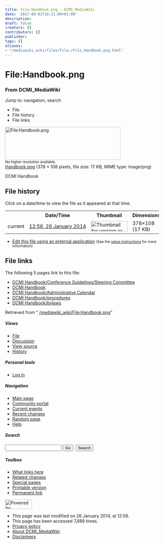```yaml
---
title: File:Handbook.png - DCMI_MediaWiki
date: '2017-09-01T16:21:09+01:00'
description: 
draft: false
creators: []
contributors: []
publisher: 
tags: []
aliases:
- "/mediawiki_wiki/files/File:/File_Handbook.png.html"
---
```


<a id="top"></a>
# File:Handbook.png

### From DCMI\_MediaWiki

Jump to: navigation, search
<!-- start content -->
- File
- File history
- File links

 [<img alt="File:Handbook.png" src="/images/b/b2/Handbook.png" width="378" height="108">](/mediawiki_wiki/files/Handbook.png)  
<small>No higher resolution available.</small>  
 [Handbook.png](/images/b/b2/Handbook.png)‎ (378 × 108 pixels, file size: 17 KB, MIME type: image/png)

DCMI Handbook

<!-- 
NewPP limit report
Preprocessor node count: 1/1000000
Post-expand include size: 0/2097152 bytes
Template argument size: 0/2097152 bytes
Expensive parser function count: 0/100
-->
## File history

Click on a date/time to view the file as it appeared at that time.

<table class="wikitable filehistory">
  <tr>
    <td></td>
    <th>Date/Time</th>
    <th>Thumbnail</th>
    <th>Dimensions</th>
    <th>User</th>
    <th>Comment</th>
  </tr>
  <tr>
    <td>current</td>
    <td class="filehistory-selected" style="white-space: nowrap;"><a href="/mediawiki_wiki/files/Handbook.png">12:56, 26 January 2014</a></td>
    <td><a href="/images/b/b2/Handbook.png"><img alt="Thumbnail for version as of 12:56, 26 January 2014" src="/images/b/b2/Handbook.png" width="120" height="34"></a></td>
    <td>378×108 <span style="white-space: nowrap;">(17 KB)</span>
    </td>
    <td>
      <a href="/index.php?title=User:StuartSutton&amp;action=edit&amp;redlink=1" class="new mw-userlink" title="User:StuartSutton (page does not exist)">StuartSutton</a> <span style="white-space: nowrap;"> <span class="mw-usertoollinks">(<a href="/index.php?title=User_talk:StuartSutton&amp;action=edit&amp;redlink=1" class="new" title="User talk:StuartSutton (page does not exist)">Talk</a> | <a href="/index.php/Special:Contributions/StuartSutton" title="Special:Contributions/StuartSutton">contribs</a>)</span></span>
    </td>
    <td> <span class="comment">(DCMI Handbook)</span>
    </td>
  </tr>
</table>

  

- [Edit this file using an external application](/index.php?title=File:Handbook.png&action=edit&externaledit=true&mode=file "File:Handbook.png") <small>(See the <a href="http://www.mediawiki.org/wiki/Manual:External_editors" class="external text" rel="nofollow">setup instructions</a> for more information)</small>

## File links

The following 5 pages link to this file:

- [DCMI Handbook/Conference Guidelines/Steering Committee](/index.php/DCMI_Handbook/Conference_Guidelines/Steering_Committee "DCMI Handbook/Conference Guidelines/Steering Committee")
- [DCMI Handbook](/index.php/DCMI_Handbook "DCMI Handbook")
- [DCMI Handbook/Administrative Calendar](/index.php/DCMI_Handbook/Administrative_Calendar "DCMI Handbook/Administrative Calendar")
- [DCMI Handbook/procedures](/index.php/DCMI_Handbook/procedures "DCMI Handbook/procedures")
- [DCMI Handbook/bylaws](/index.php/DCMI_Handbook/bylaws "DCMI Handbook/bylaws")

Retrieved from " [/mediawiki_wiki/File:Handbook.png](/mediawiki_wiki/files/File:/File:Handbook.png.html)"

<!-- end content -->

##### Views

- [File](/mediawiki_wiki/files/File:/File:Handbook.png.html)
- [Discussion](/index.php?title=File_talk:Handbook.png&action=edit&redlink=1 "Discussion about the content page [t]")
- [View source](/index.php?title=File:Handbook.png&action=edit "This page is protected.
You can view its source [e]")
- [History](/index.php?title=File:Handbook.png&action=history "Past revisions of this page [h]")

##### Personal tools

- [Log in](/index.php?title=Special:UserLogin&returnto=File:Handbook.png "You are encouraged to log in; however, it is not mandatory [o]")

<script type="text/javascript"> if (window.isMSIE55) fixalpha(); </script>

##### Navigation

- [Main page](/index.php/Main_Page "Visit the main page [z]")
- [Community portal](/index.php/DCMI_MediaWiki:Community_portal "About the project, what you can do, where to find things")
- [Current events](/index.php/DCMI_MediaWiki:Current_events "Find background information on current events")
- [Recent changes](/index.php/Special:RecentChanges "The list of recent changes in the wiki [r]")
- [Random page](/index.php/Special:Random "Load a random page [x]")
- [Help](/index.php/Help:Contents "The place to find out")

##### <label for="searchInput">Search</label>

<form action="/index.php" id="searchform">
				<input type="hidden" name="title" value="Special:Search">
				<input id="searchInput" title="Search DCMI_MediaWiki" accesskey="f" type="search" name="search">
				<input type="submit" name="go" class="searchButton" id="searchGoButton" value="Go" title="Go to a page with this exact name if exists"> 
				<input type="submit" name="fulltext" class="searchButton" id="mw-searchButton" value="Search" title="Search the pages for this text">
			</form>

##### Toolbox

- [What links here](/index.php/Special:WhatLinksHere/File:Handbook.png "List of all wiki pages that link here [j]")
- [Related changes](/index.php/Special:RecentChangesLinked/File:Handbook.png "Recent changes in pages linked from this page [k]")
- [Special pages](/index.php/Special:SpecialPages "List of all special pages [q]")
- [Printable version](/index.php?title=File:Handbook.png&printable=yes "Printable version of this page [p]")
- [Permanent link](/index.php?title=File:Handbook.png&oldid=6295 "Permanent link to this revision of the page")

<!-- end of the left (by default at least) column -->

 [<img src="/skins/common/images/poweredby_mediawiki_88x31.png" height="31" width="88" alt="Powered by MediaWiki">](http://www.mediawiki.org/)

- This page was last modified on 26 January 2014, at 12:56.
- This page has been accessed 7,889 times.
- [Privacy policy](/index.php/DCMI_MediaWiki:Privacy_policy "DCMI MediaWiki:Privacy policy")
- [About DCMI\_MediaWiki](/index.php/DCMI_MediaWiki:About "DCMI MediaWiki:About")
- [Disclaimers](/index.php/DCMI_MediaWiki:General_disclaimer "DCMI MediaWiki:General disclaimer")

<script>if (window.runOnloadHook) runOnloadHook();</script><!-- Served in 0.460 secs. -->
